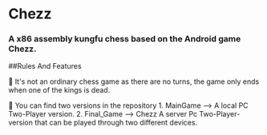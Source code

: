 # Chezz
### A x86 assembly kungfu chess based on the Android game Chezz.

##Rules And Features

🔵 It's not an ordinary chess game as there are no turns, the game only ends when one of the kings is dead.

🔵 You can find two versions in the repository
    1. MainGame --> A local PC Two-Player version.
    2. Final_Game --> Chezz A server Pc Two-Player-version that can be played through two different devices.
